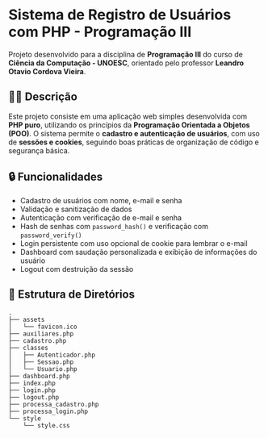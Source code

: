 # Sistema de Registro de Usuários com PHP - Programação III

Projeto desenvolvido para a disciplina de **Programação III** do curso de **Ciência da Computação - UNOESC**, orientado pelo professor **Leandro Otavio Cordova Vieira**.

## 👨‍💻 Descrição

Este projeto consiste em uma aplicação web simples desenvolvida com **PHP puro**, utilizando os princípios da **Programação Orientada a Objetos (POO)**. O sistema permite o **cadastro e autenticação de usuários**, com uso de **sessões e cookies**, seguindo boas práticas de organização de código e segurança básica.

## 🔒 Funcionalidades

- Cadastro de usuários com nome, e-mail e senha
- Validação e sanitização de dados
- Autenticação com verificação de e-mail e senha
- Hash de senhas com `password_hash()` e verificação com `password_verify()`
- Login persistente com uso opcional de cookie para lembrar o e-mail
- Dashboard com saudação personalizada e exibição de informações do usuário
- Logout com destruição da sessão

## 📁 Estrutura de Diretórios
```
.
├── assets
│   └── favicon.ico
├── auxiliares.php
├── cadastro.php
├── classes
│   ├── Autenticador.php
│   ├── Sessao.php
│   └── Usuario.php
├── dashboard.php
├── index.php
├── login.php
├── logout.php
├── processa_cadastro.php
├── processa_login.php
└── style
    └── style.css
```
